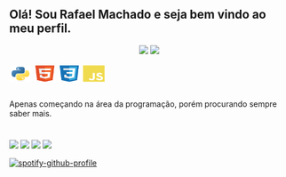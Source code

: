 ## Olá! Sou Rafael Machado e seja bem vindo ao meu perfil.
<div align="center">
  <img height="180em" src="https://github-readme-stats.vercel.app/api?username=dev-rafaelmachado&show_icons=true&theme=github_dark&include_all_commits=true&count_private=true"/>
  <img height="180em" src="https://github-readme-stats.vercel.app/api/top-langs/?username=dev-rafaelmachado&layout=compact&langs_count=7&theme=github_dark"/>
</div>

<div style="display: inline_block"><br>
    <img align="center" alt="Rafa-Python" height="30" width="40" src="https://raw.githubusercontent.com/devicons/devicon/master/icons/python/python-original.svg">
    <img align="center" alt="Rafa-HTML" height="30" width="40" src="https://raw.githubusercontent.com/devicons/devicon/master/icons/html5/html5-original.svg">
    <img align="center" alt="Rafa-CSS" height="30" width="40" src="https://raw.githubusercontent.com/devicons/devicon/master/icons/css3/css3-original.svg">
    <img align="center" alt="Rafa-Js" height="30" width="40" src="https://raw.githubusercontent.com/devicons/devicon/master/icons/javascript/javascript-plain.svg">
</div>
        <div height="180px" width="100px">
        <br>
                <p  align="left"">Apenas começando na área da programação, porém procurando sempre saber mais.</p>
        </div>
        <h1></h1>
<div> 
    <a href="https://www.instagram.com/rafael_rlm_/" target="_blank"><img src="https://img.shields.io/badge/-Instagram-%23E4405F?style=for-the-badge&logo=instagram&logoColor=white" target="_blank"></a>
    <a href="https://rentry.co/uf56a" target="_blank"><img src="https://img.shields.io/badge/Discord-7289DA?style=for-the-badge&logo=discord&logoColor=white" target="_blank"></a> 
    <a href = "mailto:dev.rafaelmachado@gmail.com"><img src="https://img.shields.io/badge/-Gmail-%23333?style=for-the-badge&logo=gmail&logoColor=white" target="_blank"></a>
    <a href="https://www.linkedin.com/in/rafael-leal-machado-4966261b3/" target="_blank"><img src="https://img.shields.io/badge/-LinkedIn-%230077B5?style=for-the-badge&logo=linkedin&  logoColor=white" target="_blank"></a>
</div>

[![spotify-github-profile](https://spotify-github-profile.vercel.app/api/view?uid=9zxlbdnsu4omxcuycomb9f19y&cover_image=true&theme=natemoo-re&bar_color=53b14f&bar_color_cover=true)](https://spotify-github-profile.vercel.app/api/view?uid=9zxlbdnsu4omxcuycomb9f19y&redirect=true)
